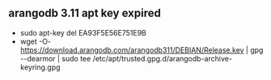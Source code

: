 
## arangodb 3.11 apt key expired

* sudo apt-key del EA93F5E56E751E9B
* wget -O- https://download.arangodb.com/arangodb311/DEBIAN/Release.key | gpg --dearmor | sudo tee /etc/apt/trusted.gpg.d/arangodb-archive-keyring.gpg